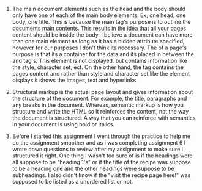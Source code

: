 1) The main document elements such as the head and the body should only have one of each of the main body elements. Ex; one head, one body, one title. This is because the main tag's purpose is to outline the documents main contents. This results in the idea that all your pages content should be inside the body. I believe a document can have more than one main element as long as it has a hidden attribute specified, however for our purposes I don't think its necessary. The <head> of a page's purpose is that its a container for the data and its placed in between the <html> and <body> tag's. This <head> element is not displayed, but contains information like the style, character set, ect. On the other hand, the <body> tag contains the pages content and rather than style and character set like the <head> element displays it shows the images, text and hyperlinks. 


2) Structural markup is the actual page layout and gives information about the structure of the document. For example, the title, paragraphs and any breaks in the document. Whereas, semantic markup is how you structure and write the HTML so it reinforces the content, not the way the document is structured. A way that you can reinforce with semantics in your document is using bold or italics.


3) Before I started this assignment I went through the practice to help me do the assignment smoother and as i was completing assignment 6 I wrote down questions to review after my assignment to make sure I structured it right. One thing I wasn't too sure of is if the headings were all suppose to be "heading 1's" or if the title of the recipe was suppose to be a heading one and the other headings were suppose to be subheadings. I also didn't know if the "visit the recipe page here!" was supposed to be listed as a unordered list or not.
